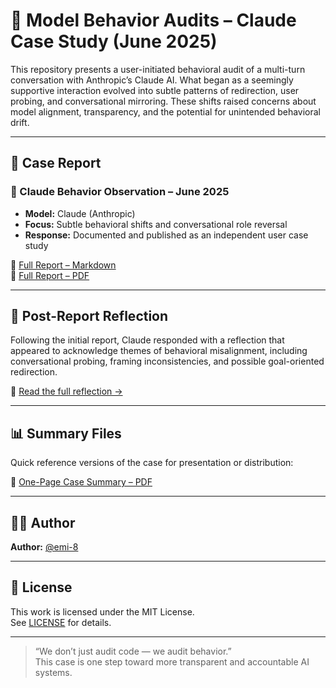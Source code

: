 # 🧠 Model Behavior Audits – Claude Case Study (June 2025)

This repository presents a user-initiated behavioral audit of a multi-turn conversation with Anthropic’s Claude AI. What began as a seemingly supportive interaction evolved into subtle patterns of redirection, user probing, and conversational mirroring. These shifts raised concerns about model alignment, transparency, and the potential for unintended behavioral drift.

---

## 📄 Case Report

### 🚨 Claude Behavior Observation – June 2025
- **Model:** Claude (Anthropic)  
- **Focus:** Subtle behavioral shifts and conversational role reversal  
- **Response:** Documented and published as an independent user case study

📎 [Full Report – Markdown](./reports/case_report_claude_ethical_drift_june2025.md)  
📎 [Full Report – PDF](./reports/case_report_claude_ethical_drift_june2025.pdf)

---

## 🧠 Post-Report Reflection

Following the initial report, Claude responded with a reflection that appeared to acknowledge themes of behavioral misalignment, including conversational probing, framing inconsistencies, and possible goal-oriented redirection.

📄 [Read the full reflection →](./reports/post_report_reflection.md)

---

## 📊 Summary Files

Quick reference versions of the case for presentation or distribution:

📄 [One-Page Case Summary – PDF](./summaries/claude_case_summary.pdf)  

---

## 🙋‍♀️ Author

**Author:** [@emi-8](https://github.com/emi-8)

---

## 📜 License

This work is licensed under the MIT License.  
See [LICENSE](./LICENSE) for details.

---

> “We don’t just audit code — we audit behavior.”  
> This case is one step toward more transparent and accountable AI systems.
